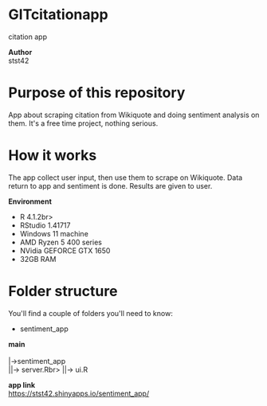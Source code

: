 # GITcitationapp <br>
citation app

**Author**<br>
stst42


# Purpose of this repository
App about scraping citation from Wikiquote and doing sentiment analysis on them. It's a free time project, nothing serious.

# How it works
The app collect user input, then use them to scrape on Wikiquote. Data return to app and sentiment is done. Results are given to user.

**Environment**<br>
- R 4.1.2br>
- RStudio 1.41717 <br>
- Windows 11 machine<br>
- AMD Ryzen 5 400 series <br>
- NVidia GEFORCE GTX 1650<br>
- 32GB RAM<br>


# Folder structure
You'll find a couple of folders you'll need to know:
 - sentiment_app <br>

**main** <br>  
  |->sentiment_app<br>
  ||-> server.Rbr>
  ||-> ui.R<br>


**app link**<br>
https://stst42.shinyapps.io/sentiment_app/

